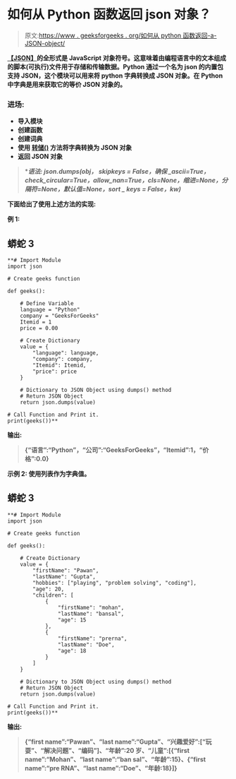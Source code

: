 # 如何从 Python 函数返回 json 对象？

> 原文:[https://www . geeksforgeeks . org/如何从 python 函数返回-a-JSON-object/](https://www.geeksforgeeks.org/how-to-return-a-json-object-from-a-python-function/)

**[【JSON】](https://www.geeksforgeeks.org/working-with-json-data-in-python/)**的全形式是 JavaScript 对象符号。这意味着由编程语言中的文本组成的脚本(可执行)文件用于存储和传输数据。Python 通过一个名为 json 的内置包支持 JSON，这个模块可以用来将 python 字典转换成 JSON 对象。在 Python 中字典是用来获取它的等价 JSON 对象的。****

### ******进场:******

*   ****导入模块****
*   ****创建函数****
*   ****创建词典****
*   ****使用 [**转储()**](https://www.geeksforgeeks.org/json-dumps-in-python/) 方法将字典转换为 JSON 对象****
*   ****返回 JSON 对象****

> *******语法:** json.dumps(obj，* skipkeys = False，确保 _ascii=True，check_circular=True，allow_nan=True，cls=None，缩进=None，分隔符=None，默认值=None，sort _ keys = False，**kw)*****

****下面给出了使用上述方法的实现:****

******例 1:******

## ****蟒蛇 3****

```
**# Import Module
import json

# Create geeks function

def geeks():

    # Define Variable
    language = "Python"
    company = "GeeksForGeeks"
    Itemid = 1
    price = 0.00

    # Create Dictionary
    value = {
        "language": language,
        "company": company,
        "Itemid": Itemid,
        "price": price
    }

    # Dictionary to JSON Object using dumps() method
    # Return JSON Object
    return json.dumps(value)

# Call Function and Print it.
print(geeks())**
```

******输出:******

> ****{“语言”:“Python”，“公司”:“GeeksForGeeks”，“Itemid”:1，“价格”:0.0}****

******示例 2:** 使用列表作为字典值。****

## ****蟒蛇 3****

```
**# Import Module
import json

# Create geeks function

def geeks():

    # Create Dictionary
    value = {
        "firstName": "Pawan",
        "lastName": "Gupta",
        "hobbies": ["playing", "problem solving", "coding"],
        "age": 20,
        "children": [
            {
                "firstName": "mohan",
                "lastName": "bansal",
                "age": 15
            },
            {
                "firstName": "prerna",
                "lastName": "Doe",
                "age": 18
            }
        ]
    }

    # Dictionary to JSON Object using dumps() method
    # Return JSON Object
    return json.dumps(value)

# Call Function and Print it.
print(geeks())**
```

******输出:******

> ****{“first name”:“Pawan”、“last name”:“Gupta”、“兴趣爱好”:[“玩耍”、“解决问题”、“编码”]、“年龄”:20 岁、“儿童”:[{“first name”:“Mohan”、“last name”:“ban sal”、“年龄”:15}、{“first name”:“pre RNA”、“last name”:“Doe”、“年龄:18}]}****